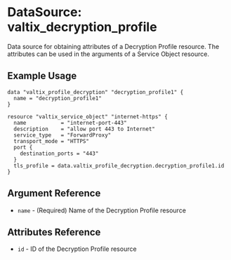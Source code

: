 # DataSource: valtix_decryption_profile
Data source for obtaining attributes of a Decryption Profile resource.  The attributes can be used in the arguments of a Service Object resource.

## Example Usage
```hcl
data "valtix_profile_decryption" "decryption_profile1" {
  name = "decryption_profile1"
}

resource "valtix_service_object" "internet-https" {
  name           = "internet-port-443"
  description    = "allow port 443 to Internet"
  service_type   = "ForwardProxy"
  transport_mode = "HTTPS"
  port {
    destination_ports = "443"
  }
  tls_profile = data.valtix_profile_decryption.decryption_profile1.id
}
```

## Argument Reference
* `name` - (Required) Name of the Decryption Profile resource

## Attributes Reference
* `id` - ID of the Decryption Profile resource